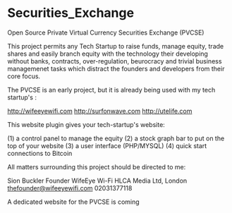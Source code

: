 # Securities_Exchange
Open Source Private Virtual Currency Securities Exchange (PVCSE)

This project permits any Tech Startup to raise funds, manage equity, trade shares and easily branch equity with the technology their developing without banks, contracts, over-regulation, beurocracy and trivial business managemenet tasks which distract the founders and developers from their core focus.

The PVCSE is an early project, but it is already being used with my tech startup's :

http://wifeeyewifi.com
http://surfonwave.com
http://utelife.com

This website plugin gives your tech-startup's website:

(1) a control panel to manage the equity 
(2) a stock graph bar to put on the top of your website 
(3) a user interface (PHP/MYSQL) 
(4) quick start connections to Bitcoin

All matters surrounding this project should be directed to me: 

Sion Buckler 
Founder
WifeEye Wi-Fi
HLCA Media Ltd, London
thefounder@wifeeyewifi.com
02031377118

A dedicated website for the PVCSE is coming
